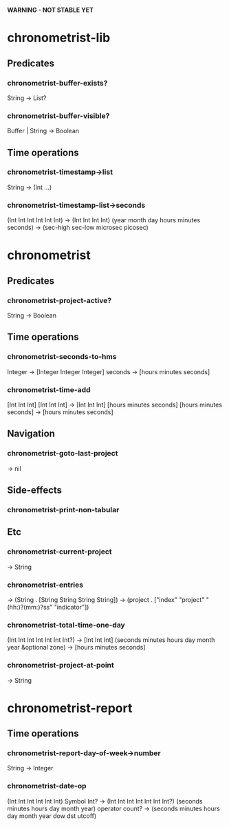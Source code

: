 **WARNING - NOT STABLE YET**

# chronometrist-lib
## Predicates
### chronometrist-buffer-exists?
String -> List?
### chronometrist-buffer-visible?
Buffer | String -> Boolean

## Time operations
### chronometrist-timestamp->list
String -> (Int ...)
### chronometrist-timestamp-list->seconds
(Int Int Int Int Int Int) -> (Int Int Int Int)
(year month day hours minutes seconds) -> (sec-high sec-low microsec picosec)

# chronometrist
## Predicates
### chronometrist-project-active?
String -> Boolean

## Time operations
### chronometrist-seconds-to-hms
Integer -> [Integer Integer Integer]
seconds -> [hours minutes seconds]
### chronometrist-time-add
[Int Int Int] [Int Int Int] -> [Int Int Int]
[hours minutes seconds] [hours minutes seconds] -> [hours minutes seconds]

## Navigation
### chronometrist-goto-last-project
-> nil

## Side-effects
### chronometrist-print-non-tabular

## Etc
### chronometrist-current-project
-> String
### chronometrist-entries
-> (String . [String String String String])
-> (project . ["index" "project" "(hh:)?(mm:)?ss" "indicator"])
### chronometrist-total-time-one-day
(Int Int Int Int Int Int Int?) -> [Int Int Int]
(seconds minutes hours day month year &optional zone) -> [hours minutes seconds]
### chronometrist-project-at-point
-> String

# chronometrist-report
## Time operations
### chronometrist-report-day-of-week->number
String -> Integer
### chronometrist-date-op
(Int Int Int Int Int Int) Symbol Int? -> (Int Int Int Int Int Int Int?)
(seconds minutes hours day month year) operator count? -> (seconds minutes hours day month year dow dst utcoff)
